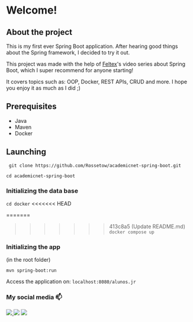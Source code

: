 
# Welcome!

## About the project


This is my first ever Spring Boot application. After hearing good things about the Spring framework, I decided to try it out. 

This project was made with the help of [Feltex](https://www.youtube.com/@FeltexBr)'s video series about Spring Boot, which I super recommend for anyone starting!

It covers topics such as: OOP, Docker, REST APIs, CRUD and more. I hope you enjoy it as much as I did ;)
## Prerequisites

- Java
- Maven
- Docker
## Launching 

``` git clone https://github.com/Rossetow/academicnet-spring-boot.git```

``` cd academicnet-spring-boot ```

### Initializing the data base

``` cd docker ```
<<<<<<< HEAD

=======
>>>>>>> 413c8a5 (Update README.md)
``` docker compose up ```

### Initializing the app

(in the root folder)

``` mvn spring-boot:run ```

Access the application on: `localhost:8080/alunos.jr`
### My social media 📫
<div>
  <a href="https://www.linkedin.com/in/rossetow/" target="_blank">
  <img src="https://img.shields.io/badge/LinkedIn-0077B5?style=for-the-badge&logo=linkedin&logoColor=white" target="_blank">
  </a>
  <a href="mailto:rafaelrosseto05@gmail.com" target="_blank"><img src="https://img.shields.io/badge/Gmail-D14836?style=for-the-badge&logo=gmail&logoColor=white" target="_blank"></a>
  <a href="https://www.instagram.com/rossetow.rar/" target="_blank"><img src="https://img.shields.io/badge/Instagram-E4405F?style=for-the-badge&logo=instagram&logoColor=white" target="_blank"></a>
</div>

